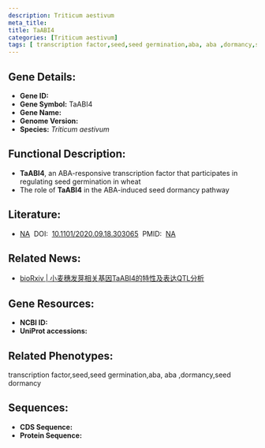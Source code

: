 ```yaml
---
description: Triticum aestivum
meta_title:
title: TaABI4
categories: [Triticum aestivum]
tags: [ transcription factor,seed,seed germination,aba, aba ,dormancy,seed dormancy ]
---
```


## Gene Details:
- **Gene ID:**	[]()
- **Gene Symbol:** TaABI4
- **Gene Name:** 
- **Genome Version:** []()
- **Species:** *Triticum aestivum*

## Functional Description:
   - **TaABI4**, an ABA-responsive transcription factor that participates in regulating seed germination in wheat
   - The role of **TaABI4** in the ABA-induced seed dormancy pathway

## Literature:
   - [NA]( https://www.biorxiv.org/content/10.1101/2020.09.18.303065v1)&nbsp;&nbsp;DOI:&nbsp;&nbsp;[10.1101/2020.09.18.303065](https://www.biorxiv.org/content/10.1101/2020.09.18.303065v1)&nbsp;&nbsp;PMID:&nbsp;&nbsp;[NA](https://pubmed.ncbi.nlm.nih.gov/NA/)

## Related News:
   - [bioRxiv | 小麦穗发芽相关基因TaABI4的特性及表达QTL分析](https://mp.weixin.qq.com/s?__biz=Mzg3MDEwNDEyMg==&mid=2247496572&idx=6&sn=3dec70f4ef76240714247f23632d29ae&chksm=ce905e29f9e7d73f5ad7d6a33ff35fb0947b5465bc961449c2cc442c80e5153ef02aaa03c538&scene=27#wechat_redirect)

## Gene Resources:
- **NCBI ID:** [](https://www.ncbi.nlm.nih.gov/gene/?term=)
- **UniProt accessions:** [](https://www.uniprot.org/uniprotkb//entry)

## Related Phenotypes:
transcription factor,seed,seed germination,aba, aba ,dormancy,seed dormancy

## Sequences:
- **CDS Sequence:**
- **Protein Sequence:**
